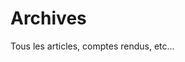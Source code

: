 <!--VarStream
title=Blog
description=Découvrez les articles du blog de ChtiJS.
shortTitle=Blog
shortDesc=Lire notre blog
keywords.+=JavaScript
keywords.+=blog
keywords.+=ChtiJS
template=archives
-->

# Archives

Tous les articles, comptes rendus, etc...
